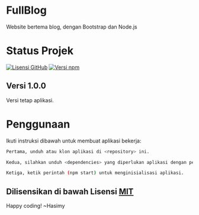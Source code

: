 # FullBlog

Website bertema blog, dengan Bootstrap dan Node.js

# Status Projek

[![Lisensi GitHub](https://img.shields.io/badge/License-MIT-yellow.svg)](https://raw.githubusercontent.com/hasimy-as/FullBlog/master/LICENSE)
[![Versi npm](https://img.shields.io/npm/v/npm.svg)](https://www.npmjs.com/)

## Versi 1.0.0

Versi tetap aplikasi.

# Penggunaan

Ikuti instruksi dibawah untuk membuat aplikasi bekerja:

```sh
Pertama, unduh atau klon aplikasi di <repository> ini.

Kedua, silahkan unduh <dependencies> yang diperlukan aplikasi dengan perintah (npm install --save) di CLI anda.

Ketiga, ketik perintah (npm start) untuk menginisialisasi aplikasi.

```

## Dilisensikan di bawah Lisensi [MIT](https://raw.githubusercontent.com/hasimy-as/FullBlog/master/LICENSE)

Happy coding!
~Hasimy
